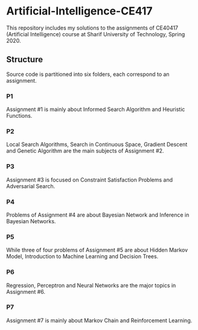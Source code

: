 # Artificial-Intelligence-CE417

This repository includes my solutions to the assignments of CE40417 (Artificial Intelligence) course at Sharif University of Technology, Spring 2020.

## Structure
Source code is partitioned into six folders, each correspond to an assignment. 

### P1
Assignment #1 is mainly about Informed Search Algorithm and Heuristic Functions.

### P2
Local Search Algorithms, Search in Continuous Space, Gradient Descent and Genetic Algorithm are the main subjects of Assignment #2.

### P3
Assignment #3 is focused on Constraint Satisfaction Problems and Adversarial Search.

### P4
Problems of Assignment #4 are about Bayesian Network and Inference in Bayesian Networks.

### P5
While three of four problems of Assignment #5 are about Hidden Markov Model, Introduction to Machine Learning and Decision Trees.

### P6
Regression, Perceptron and Neural Networks are the major topics in Assignment #6.

### P7
Assignment #7 is mainly about Markov Chain and Reinforcement Learning.

